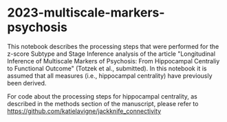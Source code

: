 # 2023-multiscale-markers-psychosis

This notebook describes the processing steps that were performed for the z-score Subtype and Stage Inference analysis of the article 
"Longitudinal Inference of Multiscale Markers of Psychosis: From Hippocampal Centraliy to Functional Outcome" (Totzek et al., submitted).
In this notebook it is assumed that all measures (i.e., hippocampal centrality) have previously been derived.

For code about the processing steps for hippocampal centrality, as described in the methods section of the manuscript,
please refer to https://github.com/katielavigne/jackknife_connectivity 
